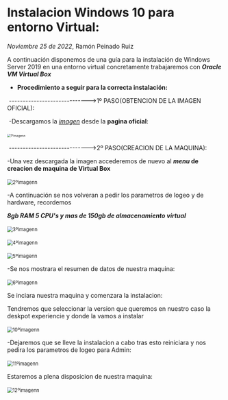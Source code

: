 # Instalacion Windows 10 para entorno Virtual:
*Noviembre 25 de 2022*, Ramón Peinado Ruiz



A continuación disponemos de una guía para la instalación de Windows Server 2019 en una entorno virtual concretamente trabajaremos con ***Oracle VM Virtual Box***


- **Procedimiento a seguir para la correcta instalación:**

​	----------------------------->1º PASO(OBTENCION DE LA IMAGEN OFICIAL):

​	-Descargamos la *[imagen](https://www.microsoft.com/en-us/evalcenter/download-windows-server-2019)* desde la **pagina oficial**:

​	<img src="/img/1ºimagenn.png" alt="1ºimagenn" style="zoom:50%;" />

​	----------------------------->2º PASO(CREACION DE LA MAQUINA):

-Una vez descargada la imagen accederemos de nuevo al ***menu* de creacion de maquina de Virtual Box**

​	<img src="/img/2ºimagenn.png" alt="2ºimagenn" style="zoom:80%;" />



-A continuación se nos volveran a pedir los parametros de logeo y de hardware, recordemos

***8gb RAM 5 CPU's y mas de 150gb de almacenamiento virtual***

​	<img src="/img/3ºimagenn.png" alt="3ºimagenn" style="zoom:80%;" />

​	<img src="/img/4ºimagenn.png" alt="4ºimagenn" style="zoom:80%;" />

​	<img src="/img/5ºimagenn.png" alt="5ºimagenn" style="zoom:80%;" />



-Se nos mostrara el resumen de datos de nuestra maquina:

​	<img src="/img/6ºimagenn.png" alt="6ºimagenn" style="zoom:80%;" />

Se inciara nuestra maquina y comenzara la instalacion:

Tendremos que seleccionar la version que queremos en nuestro caso la deskpot experiencie y donde la vamos a instalar

​	<img src="/img/10ºimagenn.png" alt="10ºimagenn" style="zoom:80%;" />



-Dejaremos que se lleve la instalacion a cabo tras esto reiniciara y nos pedira los parametros de logeo para Admin:

​	<img src="/img/11ºimagenn.png" alt="11ºimagenn" style="zoom:80%;" />

Estaremos a plena disposicion de nuestra maquina:

​	<img src="/img/12ºimagenn.png" alt="12ºimagenn" style="zoom:80%;" />

